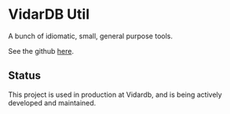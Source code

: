# VidarDB Util

A bunch of idiomatic, small, general purpose tools.

See the github [here](https://github.com/vidardb/util).

## Status

This project is used in production at Vidardb,
and is being actively developed and maintained.
